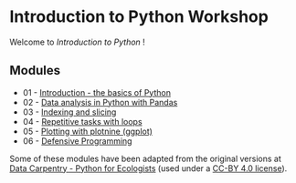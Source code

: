 # Introduction to Python Workshop

Welcome to _Introduction to Python_ !

## Modules

* 01 - [Introduction - the basics of Python](modules/intro.md)
* 02 - [Data analysis in Python with Pandas](modules/working_with_data.md)
* 03 - [Indexing and slicing](modules/indexing.md)
* 04 - [Repetitive tasks with loops](modules/loops.md)
* 05 - [Plotting with plotnine (ggplot)](modules/plotting_with_ggplot.md)
* 06 - [Defensive Programming](modules/defensive_programming.md)

Some of these modules have been adapted from the original versions at 
[Data Carpentry - Python for Ecologists](http://www.datacarpentry.org/python-ecology-lesson/) 
(used under a [CC-BY 4.0 license](https://creativecommons.org/licenses/by/4.0/)).
